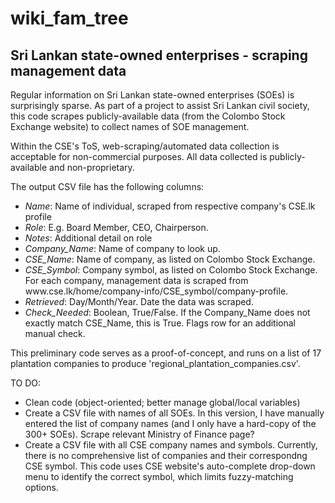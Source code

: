 # wiki_fam_tree
## Sri Lankan state-owned enterprises - scraping management data  
Regular information on Sri Lankan state-owned enterprises (SOEs) is surprisingly sparse. As part of a project to assist Sri Lankan civil society, this code scrapes publicly-available data (from the Colombo Stock Exchange website) to collect names of SOE management. 

Within the CSE's ToS, web-scraping/automated data collection is acceptable for non-commercial purposes. All data collected is publicly-available and non-proprietary. 

The output CSV file has the following columns: 
<ul> 
<li> <i>Name</i>: Name of individual, scraped from respective company's CSE.lk profile </li>
<li> <i>Role</i>: E.g. Board Member, CEO, Chairperson. </li>
<li> <i>Notes</i>: Additional detail on role </li> 
<li> <i>Company_Name</i>: Name of company to look up.  </li> 
<li> <i>CSE_Name</i>: Name of company, as listed on Colombo Stock Exchange. </li> 
<li> <i>CSE_Symbol</i>: Company symbol, as listed on Colombo Stock Exchange. For each company, management data is scraped from www.cse.lk/home/company-info/CSE_symbol/company-profile. </li>
<li> <i>Retrieved</i>: Day/Month/Year. Date the data was scraped. </li> 
<li> <i>Check_Needed</i>: Boolean, True/False. If the Company_Name does not exactly match CSE_Name, this is True. Flags row for an additional manual check. </li> 
</ul>

This preliminary code serves as a proof-of-concept, and runs on a list of 17 plantation companies to produce 'regional_plantation_companies.csv'. 

TO DO:
<ul> 
<li>Clean code (object-oriented; better manage global/local variables) </li> 
<li>Create a CSV file with names of all SOEs. In this version, I have manually entered the list of company names (and I only have a hard-copy of the 300+ SOEs). Scrape relevant Ministry of Finance page? </li> 
<li>Create a CSV file with all CSE company names and symbols. Currently, there is no comprehensive list of companies and their correspondng CSE symbol. This code uses CSE website's auto-complete drop-down menu to identify the correct symbol, which limits fuzzy-matching options. </li> 
</ul> 
